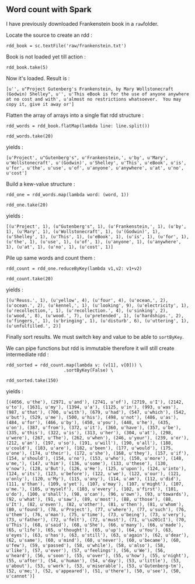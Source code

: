 ## Word count with Spark

I have previously downloaded Frankenstein book in a `raw`folder.

Locate the source to create an rdd :

`rdd_book = sc.textFile('raw/frankenstein.txt')`

Book is not loaded yet till action :

`rdd_book.take(5)`

Now it's loaded. Result is :

`[u'', u"Project Gutenberg's Frankenstein, by Mary Wollstonecraft (Godwin) Shelley", u'', u'This eBook is for the use of anyone anywhere at no cost and with', u'almost no restrictions whatsoever.  You may copy it, give it away or']`

Flatten the array of arrays into a single flat rdd structure : 

`rdd_words = rdd_book.flatMap(lambda line: line.split())`

`rdd_words.take(20)` 

yields :

`[u'Project', u"Gutenberg's", u'Frankenstein,', u'by', u'Mary', u'Wollstonecraft', u'(Godwin)', u'Shelley', u'This', u'eBook', u'is', u'for', u'the', u'use', u'of', u'anyone', u'anywhere', u'at', u'no', u'cost']`

Build a kew-value structure : 

`rdd_one = rdd_words.map(lambda word: (word, 1))`

`rdd_one.take(20)` 

yields :

`[(u'Project', 1), (u"Gutenberg's", 1), (u'Frankenstein,', 1), (u'by', 1), (u'Mary', 1), (u'Wollstonecraft', 1), (u'(Godwin)', 1), (u'Shelley', 1), (u'This', 1), (u'eBook', 1), (u'is', 1), (u'for', 1), (u'the', 1), (u'use', 1), (u'of', 1), (u'anyone', 1), (u'anywhere', 1), (u'at', 1), (u'no', 1), (u'cost', 1)]`

Pile up same words and count them : 

`rdd_count = rdd_one.reduceByKey(lambda v1,v2: v1+v2)`

`rdd_count.take(20)`

yields :

`[(u'Reuss.', 1), (u'yellow', 4), (u'four', 4), (u'ocean,', 2), (u'ocean.', 2), (u'kennel,', 1), (u'looking', 9), (u'electricity', 1), (u'recollection,', 1), (u'recollection.', 4), (u'sinking', 2), (u'wood,', 8), (u'wood.', 7), (u'pretended', 1), (u'hardships.', 2), (u'fingers,', 1), (u'bringing', 1), (u'disturb', 6), (u'uttering', 1), (u'unfulfilled.', 2)]`

Finally sort results. We must switch key and value to be able to `sortByKey`.

We can pipe functions but rdd is immutable therefore it will still create intermediate rdd :

```
rdd_sorted = rdd_count.map(lambda v: (v[1], v[0])) \
                      .sortByKey(False) \
        
rdd_sorted.take(150)
```

yields : 

`[(4056, u'the'), (2971, u'and'), (2741, u'of'), (2719, u'I'), (2142, u'to'), (1631, u'my'), (1394, u'a'), (1125, u'in'), (993, u'was'), (987, u'that'), (700, u'with'), (679, u'had'), (547, u'which'), (542, u'but'), (529, u'me'), (500, u'his'), (498, u'not'), (486, u'as'), (484, u'for'), (466, u'by'), (450, u'you'), (448, u'he'), (435, u'on'), (387, u'from'), (372, u'it'), (360, u'have'), (357, u'be'), (335, u'this'), (322, u'is'), (313, u'her'), (304, u'at'), (298, u'were'), (267, u'The'), (262, u'when'), (246, u'your'), (239, u'or'), (212, u'an'), (197, u'so'), (191, u'will'), (190, u'all'), (188, u'could'), (183, u'are'), (182, u'been'), (177, u'would'), (175, u'one'), (174, u'their'), (172, u'she'), (168, u'they'), (157, u'if'), (154, u'should'), (154, u'no'), (153, u'who'), (150, u'more'), (148, u'me,'), (147, u'him'), (136, u'some'), (133, u'these'), (130, u'now'), (128, u'But'), (126, u'He'), (125, u'upon'), (124, u'into'), (124, u'its'), (123, u'before'), (122, u'we'), (122, u'our'), (121, u'only'), (120, u'My'), (115, u'any'), (114, u'am'), (112, u'did'), (111, u'than'), (109, u'yet'), (107, u'may'), (107, u'might'), (107, u'me.'), (105, u'myself'), (103, u'every'), (102, u'first'), (101, u'do'), (100, u'shall'), (98, u'can'), (96, u'own'), (93, u'towards'), (92, u'what'), (91, u'saw'), (89, u'most'), (88, u'those'), (88, u'It'), (82, u'even'), (82, u'other'), (81, u'then'), (81, u'whom'), (80, u'found'), (78, u'Project'), (77, u'where'), (77, u'such'), (76, u'them'), (76, u'man'), (75, u'time'), (73, u'being'), (73, u'very'), (73, u'father'), (72, u'felt'), (72, u'must'), (71, u'\u201cI'), (70, u'This'), (68, u'said'), (68, u'She'), (66, u'many'), (66, u'made'), (65, u'life'), (65, u'thought'), (65, u'up'), (64, u'You'), (63, u'eyes'), (63, u'has'), (63, u'still'), (63, u'again'), (62, u'dear'), (62, u'same'), (60, u'mind'), (60, u'never'), (60, u'became'), (60, u'few'), (59, u'passed'), (58, u'while'), (58, u'also'), (58, u'like'), (57, u'ever'), (57, u'feelings'), (56, u'We'), (56, u'heard'), (56, u'soon'), (55, u'over'), (55, u'how'), (55, u'night'), (55, u'after'), (54, u'human'), (54, u'day'), (53, u'little'), (53, u'about'), (53, u'work'), (53, u'miserable'), (53, u'Gutenberg-tm'), (52, u'me;'), (52, u'appeared'), (51, u'there'), (50, u'see'), (50, u'cannot')]`
